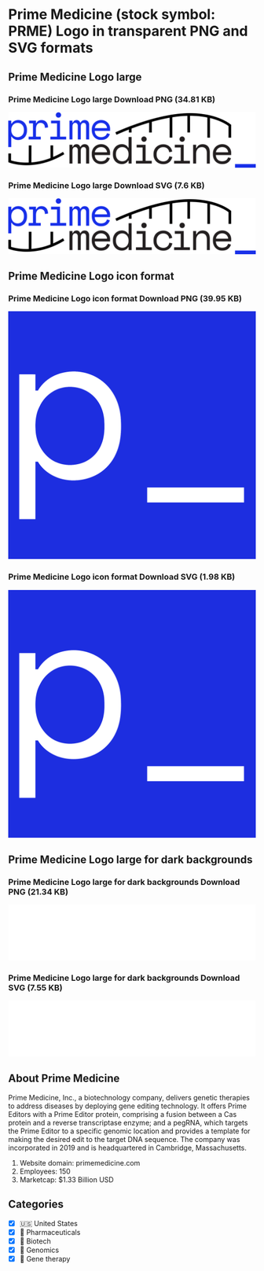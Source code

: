 # Prime Medicine (stock symbol: PRME) Logo in transparent PNG and SVG formats

## Prime Medicine Logo large

### Prime Medicine Logo large Download PNG (34.81 KB)

![Prime Medicine Logo large Download PNG (34.81 KB)](/img/orig/PRME_BIG-0d5bfb61.png)

### Prime Medicine Logo large Download SVG (7.6 KB)

![Prime Medicine Logo large Download SVG (7.6 KB)](/img/orig/PRME_BIG-c8938d20.svg)

## Prime Medicine Logo icon format

### Prime Medicine Logo icon format Download PNG (39.95 KB)

![Prime Medicine Logo icon format Download PNG (39.95 KB)](/img/orig/PRME-1ee542a9.png)

### Prime Medicine Logo icon format Download SVG (1.98 KB)

![Prime Medicine Logo icon format Download SVG (1.98 KB)](/img/orig/PRME-96e7deaf.svg)

## Prime Medicine Logo large for dark backgrounds

### Prime Medicine Logo large for dark backgrounds Download PNG (21.34 KB)

![Prime Medicine Logo large for dark backgrounds Download PNG (21.34 KB)](/img/orig/PRME_BIG.D-ec420895.png)

### Prime Medicine Logo large for dark backgrounds Download SVG (7.55 KB)

![Prime Medicine Logo large for dark backgrounds Download SVG (7.55 KB)](/img/orig/PRME_BIG.D-2f7c9627.svg)

## About Prime Medicine

Prime Medicine, Inc., a biotechnology company, delivers genetic therapies to address diseases by deploying gene editing technology. It offers Prime Editors with a Prime Editor protein, comprising a fusion between a Cas protein and a reverse transcriptase enzyme; and a pegRNA, which targets the Prime Editor to a specific genomic location and provides a template for making the desired edit to the target DNA sequence. The company was incorporated in 2019 and is headquartered in Cambridge, Massachusetts.

1. Website domain: primemedicine.com
2. Employees: 150
3. Marketcap: $1.33 Billion USD


## Categories
- [x] 🇺🇸 United States
- [x] 💊 Pharmaceuticals
- [x] 🧬 Biotech
- [x] 🧬 Genomics
- [x] 🧬 Gene therapy

